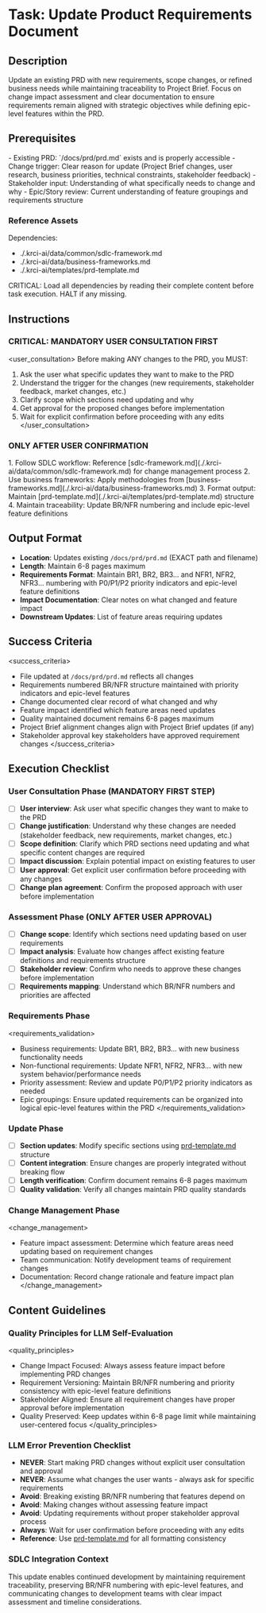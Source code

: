 # Task: Update Product Requirements Document

## Description

Update an existing PRD with new requirements, scope changes, or refined business needs while maintaining traceability to Project Brief. Focus on change impact assessment and clear documentation to ensure requirements remain aligned with strategic objectives while defining epic-level features within the PRD.

## Prerequisites

<prerequisites>
- Existing PRD: `/docs/prd/prd.md` exists and is properly accessible
- Change trigger: Clear reason for update (Project Brief changes, user research, business priorities, technical constraints, stakeholder feedback)
- Stakeholder input: Understanding of what specifically needs to change and why
- Epic/Story review: Current understanding of feature groupings and requirements structure

### Reference Assets

Dependencies:

- ./.krci-ai/data/common/sdlc-framework.md
- ./.krci-ai/data/business-frameworks.md
- ./.krci-ai/templates/prd-template.md

CRITICAL: Load all dependencies by reading their complete content before task execution. HALT if any missing.
</prerequisites>

## Instructions

### CRITICAL: MANDATORY USER CONSULTATION FIRST

<user_consultation>
Before making ANY changes to the PRD, you MUST:

1. Ask the user what specific updates they want to make to the PRD
2. Understand the trigger for the changes (new requirements, stakeholder feedback, market changes, etc.)
3. Clarify scope which sections need updating and why
4. Get approval for the proposed changes before implementation
5. Wait for explicit confirmation before proceeding with any edits
</user_consultation>

### ONLY AFTER USER CONFIRMATION

<instructions>
1. Follow SDLC workflow: Reference [sdlc-framework.md](./.krci-ai/data/common/sdlc-framework.md) for change management process
2. Use business frameworks: Apply methodologies from [business-frameworks.md](./.krci-ai/data/business-frameworks.md)
3. Format output: Maintain [prd-template.md](./.krci-ai/templates/prd-template.md) structure
4. Maintain traceability: Update BR/NFR numbering and include epic-level feature definitions
</instructions>

## Output Format

- **Location**: Updates existing `/docs/prd/prd.md` (EXACT path and filename)
- **Length**: Maintain 6-8 pages maximum
- **Requirements Format**: Maintain BR1, BR2, BR3... and NFR1, NFR2, NFR3... numbering with P0/P1/P2 priority indicators and epic-level feature definitions
- **Impact Documentation**: Clear notes on what changed and feature impact
- **Downstream Updates**: List of feature areas requiring updates

## Success Criteria

<success_criteria>
- File updated at `/docs/prd/prd.md` reflects all changes
- Requirements numbered BR/NFR structure maintained with priority indicators and epic-level features
- Change documented clear record of what changed and why
- Feature impact identified which feature areas need updates
- Quality maintained document remains 6-8 pages maximum
- Project Brief alignment changes align with Project Brief updates (if any)
- Stakeholder approval key stakeholders have approved requirement changes
</success_criteria>

## Execution Checklist

### User Consultation Phase (MANDATORY FIRST STEP)

- [ ] **User interview**: Ask user what specific changes they want to make to the PRD
- [ ] **Change justification**: Understand why these changes are needed (stakeholder feedback, new requirements, market changes, etc.)
- [ ] **Scope definition**: Clarify which PRD sections need updating and what specific content changes are required
- [ ] **Impact discussion**: Explain potential impact on existing features to user
- [ ] **User approval**: Get explicit user confirmation before proceeding with any changes
- [ ] **Change plan agreement**: Confirm the proposed approach with user before implementation

### Assessment Phase (ONLY AFTER USER APPROVAL)

- [ ] **Change scope**: Identify which sections need updating based on user requirements
- [ ] **Impact analysis**: Evaluate how changes affect existing feature definitions and requirements structure
- [ ] **Stakeholder review**: Confirm who needs to approve these changes before implementation
- [ ] **Requirements mapping**: Understand which BR/NFR numbers and priorities are affected

### Requirements Phase

<requirements_validation>
- Business requirements: Update BR1, BR2, BR3... with new business functionality needs
- Non-functional requirements: Update NFR1, NFR2, NFR3... with new system behavior/performance needs
- Priority assessment: Review and update P0/P1/P2 priority indicators as needed
- Epic groupings: Ensure updated requirements can be organized into logical epic-level features within the PRD
</requirements_validation>

### Update Phase

- [ ] **Section updates**: Modify specific sections using [prd-template.md](./.krci-ai/templates/prd-template.md) structure
- [ ] **Content integration**: Ensure changes are properly integrated without breaking flow
- [ ] **Length verification**: Confirm document remains 6-8 pages maximum
- [ ] **Quality validation**: Verify all changes maintain PRD quality standards

### Change Management Phase

<change_management>
- Feature impact assessment: Determine which feature areas need updating based on requirement changes
- Team communication: Notify development teams of requirement changes
- Documentation: Record change rationale and feature impact plan
</change_management>

## Content Guidelines

### Quality Principles for LLM Self-Evaluation

<quality_principles>
- Change Impact Focused: Always assess feature impact before implementing PRD changes
- Requirement Versioning: Maintain BR/NFR numbering and priority consistency with epic-level feature definitions
- Stakeholder Aligned: Ensure all requirement changes have proper approval before implementation
- Quality Preserved: Keep updates within 6-8 page limit while maintaining user-centered focus
</quality_principles>

### LLM Error Prevention Checklist

- **NEVER**: Start making PRD changes without explicit user consultation and approval
- **NEVER**: Assume what changes the user wants - always ask for specific requirements
- **Avoid**: Breaking existing BR/NFR numbering that features depend on
- **Avoid**: Making changes without assessing feature impact
- **Avoid**: Updating requirements without proper stakeholder approval process
- **Always**: Wait for user confirmation before proceeding with any edits
- **Reference**: Use [prd-template.md](./.krci-ai/templates/prd-template.md) for all formatting consistency

### SDLC Integration Context

This update enables continued development by maintaining requirement traceability, preserving BR/NFR numbering with epic-level features, and communicating changes to development teams with clear impact assessment and timeline considerations.
